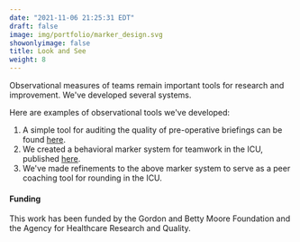 ```yaml
---
date: "2021-11-06 21:25:31 EDT"
draft: false
image: img/portfolio/marker_design.svg
showonlyimage: false
title: Look and See
weight: 8
---
```


Observational measures of teams remain important tools for research and improvement. We've developed several systems. 
<!--more-->
Here are examples of observational tools we've developed:

1. A simple tool for auditing the quality of pre-operative briefings can be found [here](https://doi.org/10.1177%2F1062860613509402).
2. We created a behavioral marker system for teamwork in the ICU, published [here](https://journals.lww.com/ccmjournal/FullText/2018/12000/Evaluation_of_a_Measurement_System_to_Assess_ICU.2.aspx).
3. We've made refinements to the above marker system to serve as a peer coaching tool for rounding in the ICU. 

#### Funding
This work has been funded by the Gordon and Betty Moore Foundation and the Agency for Healthcare Research and Quality. 
